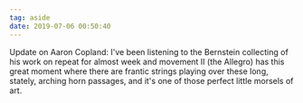 ```yaml
---
tag: aside
date: 2019-07-06 00:50:40
---
```

Update on Aaron Copland: I've been listening to the Bernstein collecting of his work on repeat for almost week and movement II (the Allegro) has this great moment where there are frantic strings playing over these long, stately, arching horn passages, and it's one of those perfect little morsels of art. 